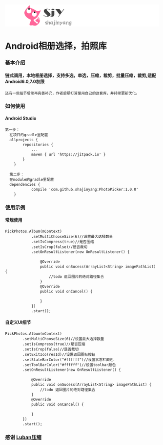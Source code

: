 ![](sjylogo.png)
# Android相册选择，拍照库

### 基本介绍
####  链式调用，本地相册选择，支持多选，单选，压缩，裁剪，批量压缩，裁剪,适配Android6.0,7.0权限

    还有一些细节后续再完善补充，作者后期打算使用自己的这套库，并持续更新优化。

### 如何使用

#### Android Studio
    第一步：
      在项目的gradle里配置
      allprojects {
      		repositories {
      			...
      			maven { url 'https://jitpack.io' }
      		}
      	}

      第二步：
      在module的gradle里配置
      dependencies {
      	        compile 'com.github.shajinyang:PhotoPicker:1.0.0'
      	}

### 使用示例

#### 常规使用
    PickPhotos.Album(mContext)
                .setMultiChooseSize(6)//设置最大选择数量
                .setIsCompress(true)//是否压缩
                .setIsCrop(false)//是否裁切
                .setOnResultListener(new OnResultListener() {

                    @Override
                    public void onSucess(ArrayList<String> imagePathList) {
                        //todo 返回图片的绝对路径集合
                    }
                    @Override
                    public void onCancel() {

                    }
                })
                .start();


#### 自定义UI细节
    PickPhotos.Album(mContext)
            .setMultiChooseSize(6)//设置最大选择数量
            .setIsCompress(true)//是否压缩
            .setIsCrop(false)//是否裁切
            .setExitIco(resId)//设置返回图标按钮
            .setStateBarColor("#ffffff")//设置状态栏颜色
            .setToolBarColor("#ffffff")//设置toolbar颜色
            .setOnResultListener(new OnResultListener() {

                @Override
                public void onSucess(ArrayList<String> imagePathList) {
                    //todo 返回图片的绝对路径集合
                }
                @Override
                public void onCancel() {

                }
            })
            .start();

### 感谢 [Luban压缩](https://github.com/Curzibn/Luban)











